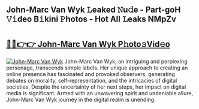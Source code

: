 ## John-Marc Van Wyk 𝙻eaked 𝙽u𝚍e - Part-goH 𝚅𝚒deo B𝚒kini 𝙿hotos - Hot All 𝙻eaks NMpZv

# <h2><a href="http://ld5jwfb.urlbe.top/?page=John-Marc+Van+Wyk">🔗🔗👉👉 John-Marc Van Wyk P𝚑oto𝚜Vid𝚎o</a></h2>

[![John-Marc Van Wyk](https://i.imgur.com/eBuTRDB.gif)](http://ld5jwfb.urlbe.top/?page=John-Marc+Van+Wyk)
John-Marc Van Wyk, an intriguing and perplexing personage, transcends simple labels. Her unique approach to creating an online presence has fascinated and provoked observers, generating debates on morality, self-representation, and the intricacies of digital societies. Despite the uncertainty of her next steps, her impact on digital media is significant. Armed with an unwavering spirit and undeniable allure, John-Marc Van Wyk journey in the digital realm is unending.
